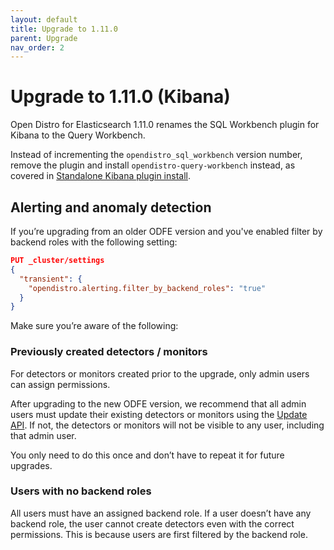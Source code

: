 ```yaml
---
layout: default
title: Upgrade to 1.11.0
parent: Upgrade
nav_order: 2
---
```


# Upgrade to 1.11.0 (Kibana)

Open Distro for Elasticsearch 1.11.0 renames the SQL Workbench plugin for Kibana to the Query Workbench.

Instead of incrementing the `opendistro_sql_workbench` version number, remove the plugin and install `opendistro-query-workbench` instead, as covered in [Standalone Kibana plugin install](../../kibana/plugins/).

## Alerting and anomaly detection

If you’re upgrading from an older ODFE version and you've enabled filter by backend roles with the following setting:

```json
PUT _cluster/settings
{
  "transient": {
    "opendistro.alerting.filter_by_backend_roles": "true"
  }
}
```
Make sure you’re aware of the following:

### Previously created detectors / monitors

For detectors or monitors created prior to the upgrade, only admin users can assign permissions.

After upgrading to the new ODFE version, we recommend that all admin users must update their existing detectors or monitors using the [Update API](../api/#update-detector). If not, the detectors or monitors will not be visible to any user, including that admin user.

You only need to do this once and don’t have to repeat it for future upgrades.

### Users with no backend roles

All users must have an assigned backend role. If a user doesn’t have any backend role, the user cannot create detectors even with the correct permissions. This is because users are first filtered by the backend role.
